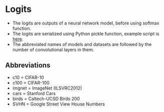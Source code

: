 # Logits

- The logits are outputs of a neural network model, before using softmax function.
- The logits are serialized using Python pickle function, example script is [here](https://github.com/markus93/NN_calibration/blob/master/scripts/utility/unpickle_probs.py).
- The abbreviated names of models and datasets are followed by the number of convolutional layers in them.

## Abbreviations

- c10 = CIFAR-10
- c100 = CIFAR-100
- imgnet = ImageNet (ILSVRC2012)
- cars = Stanford Cars
- birds = Caltech-UCSD Birds 200
- SVHN = Google Street View House Numbers
